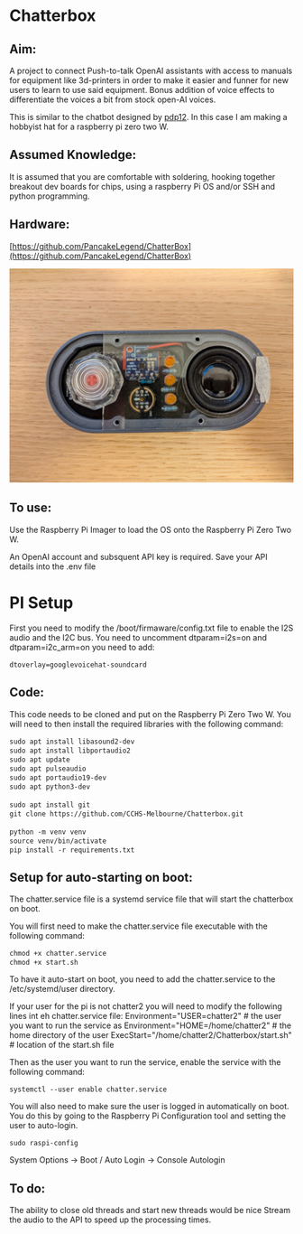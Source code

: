 # Chatterbox 

## Aim:

A project to connect Push-to-talk OpenAI assistants with access to manuals for equipment like 3d-printers in order to make it easier and funner for new users to learn to use said equipment. Bonus addition of voice effects to differentiate the voices a bit from stock open-AI voices. 

This is similar to the chatbot designed by [pdp12](https://www.instructables.com/Customizes-a-ChatGPT-Assistant-Using-a-RaspberryPi/). In this case I am making a hobbyist hat for a raspberry pi zero two W.

## Assumed Knowledge:
It is assumed that you are comfortable with soldering, hooking together breakout dev boards for chips, using a raspberry Pi OS and/or SSH and python programming.

## Hardware:
[https://github.com/PancakeLegend/ChatterBox](https://github.com/PancakeLegend/ChatterBox)

![image of a Raspberry Pi Zero Two W with many rainbow ribbon innie-to-innie cables connecting a computer key switch, a DAC amp, a 3W speaker, and an I2S MEMS Microphone V1.0](PXL_20241026_100359807.MP.jpg)

## To use:
Use the Raspberry Pi Imager to load the OS onto the Raspberry Pi Zero Two W.

An OpenAI account and subsquent API key is required.
Save your API details into the .env file

# PI Setup
First you need to modify the /boot/firmaware/config.txt file to enable the I2S audio and the I2C bus. 
You need to uncomment dtparam=i2s=on and dtparam=i2c_arm=on
you need to add: 
````
dtoverlay=googlevoicehat-soundcard
````


## Code:
This code needs to be cloned and put on the Raspberry Pi Zero Two W.
You will need to then install the required libraries with the following command:


```
sudo apt install libasound2-dev
sudo apt install libportaudio2
sudo apt update
sudo apt pulseaudio
sudo apt portaudio19-dev
sudo apt python3-dev

sudo apt install git
git clone https://github.com/CCHS-Melbourne/Chatterbox.git

python -m venv venv
source venv/bin/activate
pip install -r requirements.txt
```

## Setup for auto-starting on boot: 
The chatter.service file is a systemd service file that will start the chatterbox on boot.

You will first need to make the chatter.service file executable with the following command:
```
chmod +x chatter.service
chmod +x start.sh
```

To have it auto-start on boot, you need to add the chatter.service to the /etc/systemd/user directory.

If your user for the pi is not chatter2 you will need to modify the following lines int eh chatter.service file:
Environment="USER=chatter2"         # the user you want to run the service as
Environment="HOME=/home/chatter2"   # the home directory of the user
ExecStart="/home/chatter2/Chatterbox/start.sh" # location of the start.sh file

Then as the user you want to run the service, enable the service with the following command:
```
systemctl --user enable chatter.service
```

You will also need to make sure the user is logged in automatically on boot. You do this by going to the Raspberry Pi Configuration tool and setting the user to auto-login.
```
sudo raspi-config
```
System Options -> Boot / Auto Login -> Console Autologin

## To do: 
The ability to close old threads and start new threads would be nice
Stream the audio to the API to speed up the processing times.
